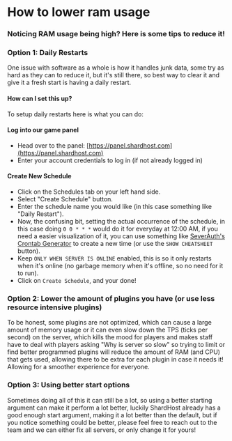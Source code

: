 # How to lower ram usage

### Noticing RAM usage being high? Here is some tips to reduce it!

### Option 1: Daily Restarts
One issue with software as a whole is how it handles junk data, some try as hard as they can to reduce it, but it's still there, so best way to clear it and give it a fresh start is having a daily restart.

#### How can I set this up?
To setup daily restarts here is what you can do:

#### Log into our game panel
* Head over to the panel: [https://panel.shardhost.com](https://panel.shardhost.com)
* Enter your account credentials to log in (if not already logged in)

#### Create New Schedule

* Click on the Schedules tab on your left hand side.
* Select "Create Schedule" button.
* Enter the schedule name you would like (in this case something like "Daily Restart").
* Now, the confusing bit, setting the actual occurrence of the schedule, in this case doing `0 0 * * *` would do it for everyday at 12:00 AM, if you need a easier visualization of it, you can use something like [SeverAuth's Crontab Generator](https://serverauth.com/crontab-generator) to create a new time (or use the `SHOW CHEATSHEET` button).
* Keep `ONLY WHEN SERVER IS ONLINE` enabled, this is so it only restarts when it's online (no garbage memory when it's offline, so no need for it to run).
* Click on `Create Schedule`, and your done!

### Option 2: Lower the amount of plugins you have (or use less resource intensive plugins)
To be honest, some plugins are not optimized, which can cause a large amount of memory usage or it can even slow down the TPS (ticks per second) on the server, which kills the mood for players and makes staff have to deal with players asking "Why is server so slow" so trying to limit or find better programmed plugins will reduce the amount of RAM (and CPU) that gets used, allowing there to be extra for each plugin in case it needs it! Allowing for a smoother experience for everyone.

### Option 3: Using better start options
Sometimes doing all of this it can still be a lot, so using a better starting argument can make it perform a lot better, luckily ShardHost already has a good enough start argument, making it a lot better than the default, but if you notice something could be better, please feel free to reach out to the team and we can either fix all servers, or only change it for yours!